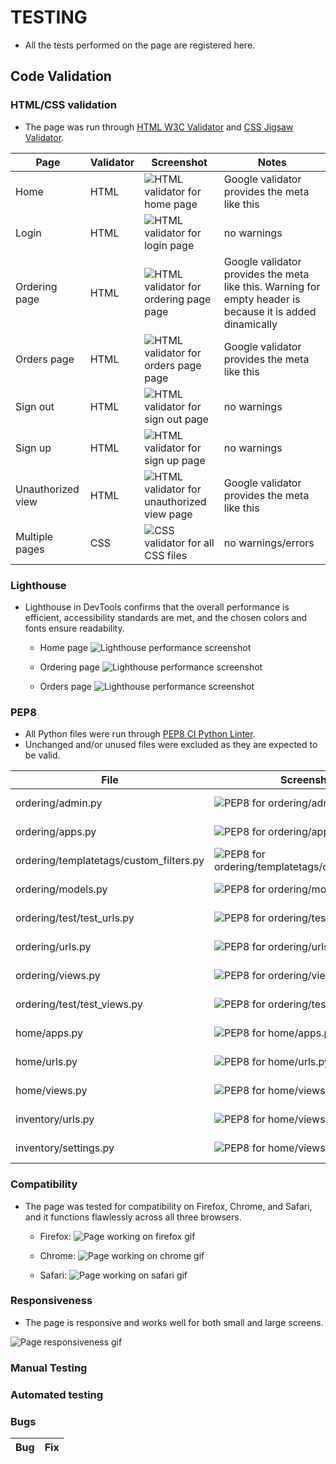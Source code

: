 # TESTING

+ All the tests performed on the page are registered here.

## Code Validation

### HTML/CSS validation

+ The page was run through [HTML W3C Validator](https://validator.w3.org) and [CSS Jigsaw Validator](https://jigsaw.w3.org/css-validator). 

| Page | Validator | Screenshot | Notes |
| --- | --- | --- | --- |
| Home | HTML | ![HTML validator for home page](/docs/images/html-validator-home.png) | Google validator provides the meta like this |
| Login | HTML | ![HTML validator for login page](/docs/images/html-validator-login.png) | no warnings |
| Ordering page | HTML | ![HTML validator for ordering page page](/docs/images/html-validator-ordering.png) | Google validator provides the meta like this. Warning for empty header is because it is added dinamically |
| Orders page | HTML | ![HTML validator for orders page page](/docs/images/html-validator-orders.png) | Google validator provides the meta like this |
| Sign out | HTML | ![HTML validator for sign out page](/docs/images/html-validator-signout.png) | no warnings |
| Sign up | HTML | ![HTML validator for sign up page](/docs/images/html-validator-signup.png) | no warnings |
| Unauthorized view | HTML | ![HTML validator for unauthorized view page](/docs/images/html-validator-unauthorized.png) | Google validator provides the meta like this |
| Multiple pages | CSS | ![CSS validator for all CSS files](/docs/images/css-validator-all-pages.png) | no warnings/errors |


### Lighthouse

+ Lighthouse in DevTools confirms that the overall performance is efficient, accessibility standards are met, and the chosen colors and fonts ensure readability.

    + Home page
    ![Lighthouse performance screenshot](/docs/images/lighthouse-home.png)

    + Ordering page
    ![Lighthouse performance screenshot](/docs/images/lighthouse-ordering.png)

    + Orders page
    ![Lighthouse performance screenshot](/docs/images/lighthouse-orders.png)

### PEP8 

+ All Python files were run through [PEP8 CI Python Linter](https://pep8ci.herokuapp.com).
+ Unchanged and/or unused files were excluded as they are expected to be valid.

| File | Screenshot | Notes |
| --- | --- | --- |
| ordering/admin.py | ![PEP8 for ordering/admin.py ](/docs/images/pep8-admin-ordering.png) | no issues |
| ordering/apps.py | ![PEP8 for ordering/apps.py ](/docs/images/pep8-apps-ordering.png) | no issues |
| ordering/templatetags/custom_filters.py | ![PEP8 for ordering/templatetags/custom_filters.py ](/docs/images/pep8-custom-ordering.png) | no issues |
| ordering/models.py | ![PEP8 for ordering/models.py ](/docs/images/pep8-models-ordering.png) | no issues |
| ordering/test/test_urls.py | ![PEP8 for ordering/test/test_urls.py ](/docs/images/pep8-testurls-ordering.png) | no issues |
| ordering/urls.py | ![PEP8 for ordering/urls.py ](/docs/images/pep8-urls-ordering.png) | no issues |
| ordering/views.py | ![PEP8 for ordering/views.py ](/docs/images/pep8-views-ordering.png) | no issues |
| ordering/test/test_views.py | ![PEP8 for ordering/test/test_views.py ](/docs/images/pep8-testviews-ordering.png) | no issues |
| home/apps.py | ![PEP8 for home/apps.py ](/docs/images/pep8-apps-home.png) | no issues |
| home/urls.py | ![PEP8 for home/urls.py ](/docs/images/pep8-urls-home.png) | no issues |
| home/views.py | ![PEP8 for home/views.py ](/docs/images/pep8-views-home.png) | no issues |
| inventory/urls.py | ![PEP8 for home/views.py ](/docs/images/pep8-urls-inventory.png) | no issues |
| inventory/settings.py | ![PEP8 for home/views.py ](/docs/images/pep8-settings.png) | no issues |

### Compatibility

+ The page was tested for compatibility on Firefox, Chrome, and Safari, and it functions flawlessly across all three browsers.

    + Firefox:
    ![Page working on firefox gif](/docs/images/firefox.gif)

    + Chrome:
    ![Page working on chrome gif](/docs/images/chrome.gif)

    + Safari:
    ![Page working on safari gif](/docs/images/safari.gif)

### Responsiveness

+ The page is responsive and works well for both small and large screens.

![Page responsiveness gif](/docs/images/responsiveness.gif)

### Manual Testing

### Automated testing

### Bugs

| Bug | Fix |
| --- | --- |